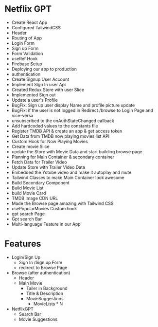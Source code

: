 # Netflix GPT

- Create React App
- Configured TailwindCSS
- Header
- Routing of App
- Login Form
- Sign up Form
- Form Validation
- useRef Hook
- Firebase Setup
- Deploying our app to production
- authentication 
- Create Signup User Account
- Implement Sign In user Api
- Created Redux Store with user Slice
- Implemented Sign out
- Update a user's Profile
- BugFix: Sign up user display Name and profile picture update
- BugFix: if the user is not logged in Redirect /browse to Login Page and vice-versa
- unsubscribed to the onAuthStateChanged callback
- Add hardcoded values to the constants file
- Register TMDB API & create an app & get access token
- Get Data from TMDB now playing movies list API
- Custom Hook for Now Playing Movies
- Create movie Slice
- update the Store with Movie Data and start building browse page 
- Planning for Main Container & secondary container
- Fetch Data for Trailer Video
- Update Store with Trailer Video Data
- Embedded the Yotube video and make it autoplay and mute
- Tailwind Classes to make Main Container look awesome
- Build Secondary Component
- Build Movie List
- build Movie Card
- TMDB Image CDN URL
- Made the Browse page amazing with Tailwind CSS
- usePopularMovies Custom hook
- gpt search Page 
- Gpt search Bar 
- Multi-language Feature in our App


# Features
- Login/Sign Up
    - Sign In /Sign up Form
    - redirect to Browse Page
- Browse (after authentication)
    - Header
    - Main Movie
        - Tailer in Background
        - Title & Description
        - MovieSuggestions
            - MovieLists * N 
- NetflixGPT
    - Search Bar
    - Movie Suggestions